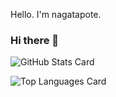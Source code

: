 Hello.
I'm nagatapote.

### Hi there 👋

![GitHub Stats Card](https://github-readme-stats.vercel.app/api?username=nagatapote&count_private=true)

![Top Languages Card](https://github-readme-stats.vercel.app/api/top-langs/?username=nagatapote&count_private=true)

<!--
**nagatapote/nagatapote** is a ✨ _special_ ✨ repository because its `README.md` (this file) appears on your GitHub profile.

Here are some ideas to get you started:

- 🔭 I’m currently working on ...
- 🌱 I’m currently learning ...
- 👯 I’m looking to collaborate on ...
- 🤔 I’m looking for help with ...
- 💬 Ask me about ...
- 📫 How to reach me: ...
- 😄 Pronouns: ...
- ⚡ Fun fact: ...
-->
